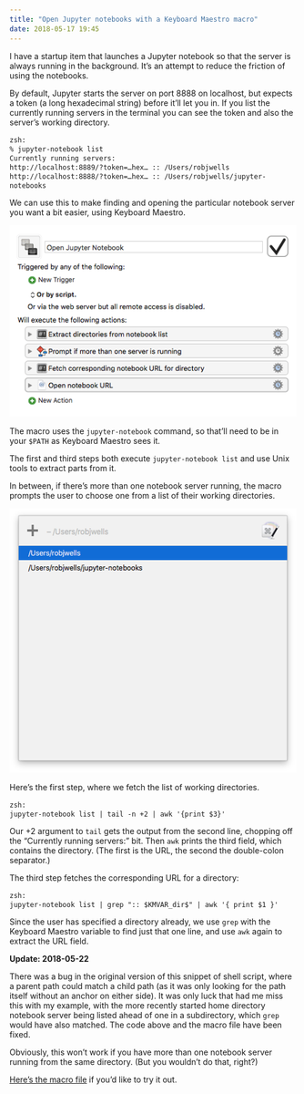 ```yaml
---
title: "Open Jupyter notebooks with a Keyboard Maestro macro"
date: 2018-05-17 19:45
---
```


I have a startup item that launches a Jupyter notebook so that the server is always running in the background. It’s an attempt to reduce the friction of using the notebooks.

By default, Jupyter starts the server on port 8888 on localhost, but expects a token (a long hexadecimal string) before it’ll let you in. If you list the currently running servers in the terminal you can see the token and also the server’s working directory.
    
    zsh:
    % jupyter-notebook list
    Currently running servers:
    http://localhost:8889/?token=…hex… :: /Users/robjwells
    http://localhost:8888/?token=…hex… :: /Users/robjwells/jupyter-notebooks

We can use this to make finding and opening the particular notebook server you want a bit easier, using Keyboard Maestro.

<p>
    <img
        src="/images/2018-05-17-macro-overview.png"
        alt="A screenshot showing the (minimised) Keyboard Maestro steps"
        />
</p>

The macro uses the `jupyter-notebook` command, so that’ll need to be in your `$PATH` as Keyboard Maestro sees it.

The first and third steps both execute `jupyter-notebook list` and use Unix tools to extract parts from it.

In between, if there’s more than one notebook server running, the macro prompts the user to choose one from a list of their working directories.

<p>
    <img
        src="/images/2018-05-17-notebook-list.png"
        alt="A Keyboard Maestro list selection dialogue"
        class="no-border"
        width=534
        height=464
        />
</p>


Here’s the first step, where we fetch the list of working directories.

    zsh:
    jupyter-notebook list | tail -n +2 | awk '{print $3}'

Our +2 argument to `tail` gets the output from the second line, chopping off the “Currently running servers:” bit. Then `awk` prints the third field, which contains the directory. (The first is the URL, the second the double-colon separator.)

The third step fetches the corresponding URL for a directory:

    zsh:
    jupyter-notebook list | grep ":: $KMVAR_dir$" | awk '{ print $1 }'

Since the user has specified a directory already, we use `grep` with the Keyboard Maestro variable to find just that one line, and use `awk` again to extract the URL field.

<div class="flag" id="update-20180522">
  <p><strong>Update: <time>2018-05-22</time></strong></p>
  <p>There was a bug in the original version of this snippet of shell script, where a parent path could match a child path (as it was only looking for the path itself without an anchor on either side). It was only luck that had me miss this with my example, with the more recently started home directory notebook server being listed ahead of one in a subdirectory, which <code>grep</code> would have also matched. The code above and the macro file have been fixed.</p>
</div>

Obviously, this won’t work if you have more than one notebook server running from the same directory. (But you wouldn’t do that, right?)

[Here’s the macro file][macro] if you’d like to try it out.

[macro]: /files/OpenJupyterNotebook.kmmacros
